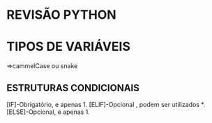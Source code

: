 # REVISÃO PYTHON

# TIPOS DE VARIÁVEIS
=>cammelCase ou snake

## ESTRUTURAS CONDICIONAIS
[IF]-Obrigatório, e apenas 1.
[ELIF]-Opcional , podem ser utilizados *.
[ELSE]-Opcional, e apenas 1. 

